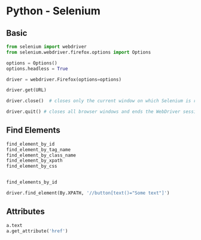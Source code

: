 # Python - Selenium


## Basic

```python
from selenium import webdriver
from selenium.webdriver.firefox.options import Options

options = Options()
options.headless = True

driver = webdriver.Firefox(options=options)

driver.get(URL)

driver.close()  # closes only the current window on which Selenium is running

driver.quit() # closes all browser windows and ends the WebDriver session.


```

## Find Elements

```python
find_element_by_id
find_element_by_tag_name
find_element_by_class_name
find_element_by_xpath
find_element_by_css


find_elements_by_id

```

```python
driver.find_element(By.XPATH, '//button[text()="Some text"]')
```


## Attributes


```python
a.text
a.get_attribute('href')
```



